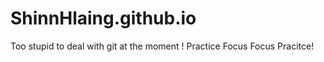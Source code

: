 # ShinnHlaing.github.io
Too stupid to deal with git at the moment ! 
Practice Focus Focus Pracitce!
